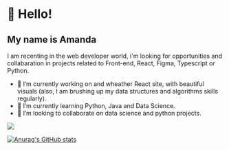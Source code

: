# 👋 Hello!
## My name is Amanda

I am recenting in the web developer world, i'm looking for opportunities and collabaration in projects related to Front-end, React, Figma, Typescript or Python.
- 🔭 I’m currently working on and wheather React site, with beautiful visuals (also, I am brushing up my data structures and algorithms skills regularly).
- 🌱 I’m currently learning Python, Java and Data Science.
- 🤝 I’m looking to collaborate on data science and python projects. 

[<img src="https://img.shields.io/badge/linkedin-%230077B5.svg?&style=for-the-badge&logo=linkedin&logoColor=white" />](https://www.linkedin.com/in/amanda-fullstack/)

[![Anurag's GitHub stats](https://github-readme-stats.vercel.app/apiAmandaIsMe-alt=anuraghazra)](https://github.com/anuraghazra/github-readme-stats)
